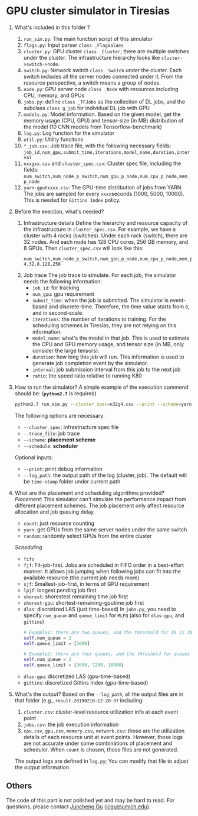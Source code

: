 GPU cluster simulator in Tiresias
===
1. What's included in this folder ?
    1. ``run_sim.py``: The main function script of this simulator
    2. ``flags.py``: Input parser ``class _FlagValues``
    3. ``cluster.py``: GPU cluster ``class _Cluster``; there are multiple switches under the cluster. The infrastructure hierarchy looks like `cluster->switch->node`.
    4. ``switch.py``: Network switch ``class _Switch`` under the cluster. Each switch includes all the server nodes connected under it. From the resource perspective, a switch means a group of nodes. 
    5. ``node.py``: GPU server node ``class _Node`` with resources including CPU, memory, and GPUs
    5. ``jobs.py``: define ``class _TFJobs`` as the collection of DL jobs, and the subclass ``class g_job`` for individual DL job with GPU
    5. ``models.py``: Model information. Based on the given model, get the memory usage (CPU, GPU) and tensor-size (in MB) distribution of the model (10 CNN models from Tensorflow-benchmark)
    6. ``log.py``: Log function for the simulator
    7. ``util.py``: Utility funcitons
    7. ``*_job.csv``: Job trace file, with the following necessary fields: ``job_id,num_gpu,submit_time,iterations,model_name,duration,interval``
    8. ``nxxgxx.csv`` and ``cluster_spec.csv``:  Cluster spec file, including the fields: ``num_switch,num_node_p_switch,num_gpu_p_node,num_cpu_p_node,mem_p_node``
    9. ``yarn-gputxxxx.csv``: The GPU-time distribution of jobs from YARN. The jobs are sampled for every ``xxxx``seconds (1000, 5000, 10000). This is needed for ``Gittins Index`` policy.


2. Before the exection, what's needed?
    1. Infrastructure details
    Define the hierarchy and resource capacity of the infrastructure in ``cluster_spec.csv``. For example, we have a cluster with 4 racks (switches). Under each rack (switch), there are 32 nodes. And each node has 128 CPU cores, 256 GB memory, and 8 GPUs. Then ``cluster_spec.csv`` will look like this:
        ```csv
        num_switch,num_node_p_switch,num_gpu_p_node,num_cpu_p_node,mem_p_node
        4,32,8,128,256
        ```
    2. Job trace
    The job trace to simulate. For each job, the simulator needs the following information:
       * ``job_id``: for tracking
       * ``num_gpu``: gpu requirement
       * ``submit_time``: when the job is submitted. The simulator is event-based and discrete-time. Therefore, the time value starts from ``0``, and in second-scale.
       * ``iterations``: the number of iterations to training. For the scheduling schemes in Tiresias, they are not relying on this information.
       * ``model_name``: what's the model in that job. This is used to estimate the CPU and GPU memory usage, and tensor size (in MB, only consider the large tensors).
       * ``duration``: how long this job will run. This information is used to generate job completion event by the simulator.
       * ``interval``: job submission interval from this job to the next job
       * ``ratio``: the speed ratio relative to running K80
    

3. How to run the simulator?
    A simple example of the execution commend should be: (**``python2.7``** is required)
    ```bash
    python2.7 run_sim.py --cluster_spec=n32g4.csv --print --scheme=yarn --trace_file=480_job.csv --schedule=dlas --log_path=test_1
    ```
    The following options are necessary:
    * ``--cluster_spec``: infrastructure spec file
    * ``--trace_file``: job trace
    * ``--scheme``: **placement scheme**
    * ``--schedule``: **scheduler**

    Optional inputs:
    * ``--print``: print debug information
    * ``--log_path``: the output path of the log (cluster, job). The default will be ``time-stamp`` folder under current path

4. What are the placement and scheduling algorithms provided?
    *Placement*: This simulator can't simulate the performance impact from different placement schemes. The job placement only affect resource allocation and job queuing delay.
    * ``count``: just resource counting
    * ``yarn``: get GPUs from the same server nodes under the same switch
    * ``random``: randomly select GPUs from the entire cluster

    *Scheduling*
    * ``fifo``
    * ``fjf``: Fit-job-first. Jobs are scheduled in FIFO order in a best-effort manner. It allows job jumping when following jobs can fit into the available resource (the current job needs more)
    * ``sjf``: Smallest-job-first, in terms of GPU requirement
    * ``lpjf``: longest pending job first
    * ``shorest``: shorestest remaining time job first
    * ``shorest-gpu``: shortest-remaining-gputime job first
    * ``dlas``: discretized LAS (just time-based)
        In ``jobs.py``,  you need to specify ``num_queue`` and ``queue_limit`` for ``MLFQ`` (also for ``dlas-gpu``, and ``gittins``)
        ```python
        # Example1: there are two queues, and the threshold for Q1 is 3600 seconds
        self.num_queue = 2
        self.queue_limit = [3600]

        # Example2: there are four queues, and the threshold for queues is 3600, 7200, 18000 seconds
        self.num_queue = 2
        self.queue_limit = [3600, 7200, 18000]
        ```
    * ``dlas-gpu``: discretized LAS (gpu-time-based)
    * ``gittins``: discretized Gittins Index (gpu-time-based)


5. What's the output?
    Based on the ``--log_path``, all the output files are in that folder (e.g., ``result-20190210-12-20-37`` including:
    1. ``cluster.csv``: cluster-level resource utilization info at each event point
    2. ``jobs.csv``: the job execution information
    3. ``cpu.csv``, ``gpu.csv``, ``memory.csv``, ``network.csv``: those are the utilization details of each resource unit at event points. However, those logs are not accurate under some combinations of placement and scheduler. When ``count`` is chosen, those files are not generated.

    The output logs are defined in ``log.py``; You can modify that file to adjust the output information.


Others
--------------
The code of this part is not polished yet and may be hard to read. For questions, please contact [Juncheng Gu](http://web.eecs.umich.edu/~jcgu/) (jcgu@umich.edu).